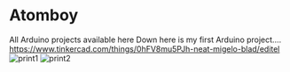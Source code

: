 # Atomboy
All Arduino projects available here
Down here is my first Arduino project....
https://www.tinkercad.com/things/0hFV8mu5PJh-neat-migelo-blad/editel
![print1](https://github.com/ADITYAPANAYAL2022/Atomboy/assets/122459618/f56d1075-8edf-4fdf-8315-780193c709f3)
![print2](https://github.com/ADITYAPANAYAL2022/Atomboy/assets/122459618/9df64dfd-f03b-4efe-95dd-f84ab1522ecd)
